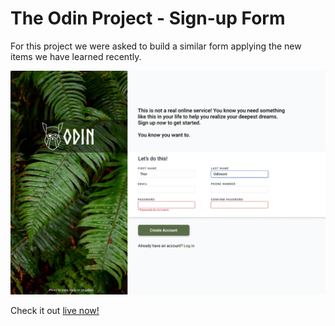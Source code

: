 # The Odin Project - Sign-up Form
For this project we were asked to build a similar form applying the new items we have learned recently.

![form to build](sign-up-form.png)

Check it out [live now!](https://rolckeirnad.github.io/TOP-sign-up-form/)
